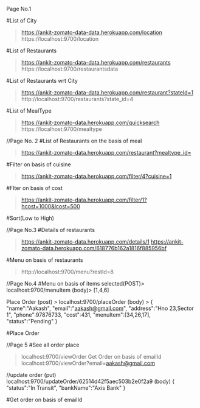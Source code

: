 Page No.1

#List of City
>https://ankit-zomato-data-data.herokuapp.com/location
>https://localhost:9700/location

#List of Restaurants 
>https://ankit-zomato-data-data.herokuapp.com/restaurants
>https://localhost:9700/restaurantsdata

#List of Restaurants wrt City
>https://ankit-zomato-data-data.herokuapp.com/restaurant?stateId=1
>http://localhost:9700/restaurants?state_id=4

#List of MealType
>https://ankit-zomato-data.herokuapp.com/quicksearch
>https://localhost:9700/mealtype



//Page No. 2
#List of Restaurants on the basis of meal
>https://ankit-zomato-data.herokuapp.com/restaurant?mealtype_id=
>

#Filter on basis of cuisine
>https://ankit-zomato-data.herokuapp.com/filter/4?cuisine=1

#Flter on basis of cost
>https://ankit-zomato-data.herokuapp.com/filter/1?hcost=1000&lcost=500

#Sort(Low to High)

//Page No.3
#Details of restaurants
>https://ankit-zomato-data.herokuapp.com/details/1
>https://ankit-zomato-data.herokuapp.com/618776b162a1816f885956bf

#Menu on basis of restaurants
>http://localhost:9700/menu?restId=8

//Page No.4
#Menu on basis of items selected(POST)> localhost:9700/menuItem (body)> [1,4,6]

Place Order (post) > localhost:9700/placeOrder (body) > { "name":"Aakash", "email":"aakash@gmail.com", "address":"Hno 23,Sector 1", "phone":97876733, "cost":431, "menuItem":[34,26,17], "status":"Pending" }

#Place Order

//Page 5
#See all order place
>localhost:9700/viewOrder Get Order on basis of emailId
>localhost:9700/viewOrder?email=aakash@gmail.com

//update order (put) localhost:9700/updateOrder/62514d42f5aec503b2e0f2a9 (body) { "status":"In Transit", "bankName":"Axis Bank" }

#Get order on basis of emailId
>

